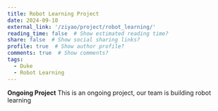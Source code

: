 ```yaml
---
title: Robot Learning Project
date: 2024-09-10
external_link: '/ziyao/project/robot_learning/'
reading_time: false  # Show estimated reading time?
share: false  # Show social sharing links?
profile: true  # Show author profile?
comments: true  # Show comments?
tags:
  - Duke
  - Robot Learning
---
```


**Ongoing Project**
This is an ongoing project, our team is building robot learning

